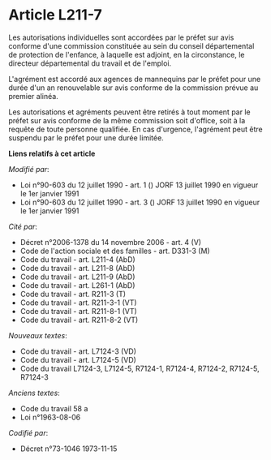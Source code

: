 # Article L211-7

Les autorisations individuelles sont accordées par le préfet sur avis conforme d'une commission constituée au sein du conseil
départemental de protection de l'enfance, à laquelle est adjoint, en la circonstance, le directeur départemental du travail
et de l'emploi.

L'agrément est accordé aux agences de mannequins par le préfet pour une durée d'un an renouvelable sur avis conforme de la
commission prévue au premier alinéa.

Les autorisations et agréments peuvent être retirés à tout moment par le préfet sur avis conforme de la même commission soit
d'office, soit à la requête de toute personne qualifiée. En cas d'urgence, l'agrément peut être suspendu par le préfet pour
une durée limitée.

**Liens relatifs à cet article**

_Modifié par_:

  - Loi n°90-603 du 12 juillet 1990 - art. 1 () JORF 13 juillet 1990 en vigueur le 1er janvier 1991
  - Loi n°90-603 du 12 juillet 1990 - art. 3 () JORF 13 juillet 1990 en vigueur le 1er janvier 1991

_Cité par_:

  - Décret n°2006-1378 du 14 novembre 2006 - art. 4 (V)
  - Code de l'action sociale et des familles - art. D331-3 (M)
  - Code du travail - art. L211-4 (AbD)
  - Code du travail - art. L211-8 (AbD)
  - Code du travail - art. L211-9 (AbD)
  - Code du travail - art. L261-1 (AbD)
  - Code du travail - art. R211-3 (T)
  - Code du travail - art. R211-3-1 (VT)
  - Code du travail - art. R211-8-1 (VT)
  - Code du travail - art. R211-8-2 (VT)

_Nouveaux textes_:

  - Code du travail - art. L7124-3 (VD)
  - Code du travail - art. L7124-5 (VD)
  - Code du travail L7124-3, L7124-5, R7124-1, R7124-4, R7124-2, R7124-5, R7124-3

_Anciens textes_:

  - Code du travail 58 a
  - Loi n°1963-08-06

_Codifié par_:

  - Décret n°73-1046 1973-11-15
